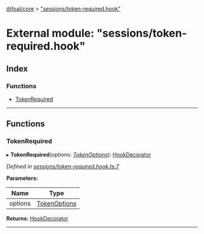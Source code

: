 [@foal/core](../README.md) > ["sessions/token-required.hook"](../modules/_sessions_token_required_hook_.md)

# External module: "sessions/token-required.hook"

## Index

### Functions

* [TokenRequired](_sessions_token_required_hook_.md#tokenrequired)

---

## Functions

<a id="tokenrequired"></a>

###  TokenRequired

▸ **TokenRequired**(options: *[TokenOptions](../interfaces/_sessions_token_hook_.tokenoptions.md)*): [HookDecorator](_core_hooks_.md#hookdecorator)

*Defined in [sessions/token-required.hook.ts:7](https://github.com/FoalTS/foal/blob/07f00115/packages/core/src/sessions/token-required.hook.ts#L7)*

**Parameters:**

| Name | Type |
| ------ | ------ |
| options | [TokenOptions](../interfaces/_sessions_token_hook_.tokenoptions.md) |

**Returns:** [HookDecorator](_core_hooks_.md#hookdecorator)

___

